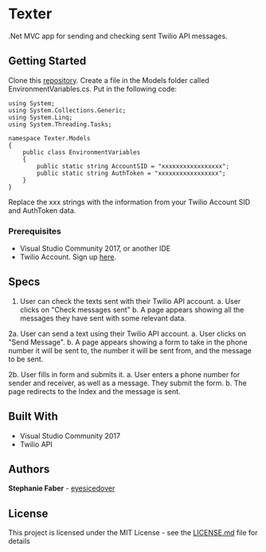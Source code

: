 # Texter

.Net MVC app for sending and checking sent Twilio API messages.

## Getting Started

Clone this [repository](https://github.com/eyesicedover/Texter). Create a file in the Models folder called EnvironmentVariables.cs. Put in the following code:

```
using System;
using System.Collections.Generic;
using System.Linq;
using System.Threading.Tasks;

namespace Texter.Models
{
    public class EnvironmentVariables
    {
        public static string AccountSID = "xxxxxxxxxxxxxxxxx";
        public static string AuthToken = "xxxxxxxxxxxxxxxxx";
    }
}
```

Replace the xxx strings with the information from your Twilio Account SID and AuthToken data.

### Prerequisites

* Visual Studio Community 2017, or another IDE
* Twilio Account. Sign up [here](https://www.twilio.com/console).

## Specs

1. User can check the texts sent with their Twilio API account.
a. User clicks on "Check messages sent"
b. A page appears showing all the messages they have sent with some relevant data.

2a. User can send a text using their Twilio API account.
a. User clicks on "Send Message".
b. A page appears showing a form to take in the phone number it will be sent to, the number it will be sent from, and the message to be sent.

2b. User fills in form and submits it.
a. User enters a phone number for sender and receiver, as well as a message. They submit the form.
b. The page redirects to the Index and the message is sent.

## Built With

* Visual Studio Community 2017
* Twilio API

## Authors

**Stephanie Faber** - [eyesicedover](https://github.com/eyesicedover)

## License

This project is licensed under the MIT License - see the [LICENSE.md](LICENSE.md) file for details
